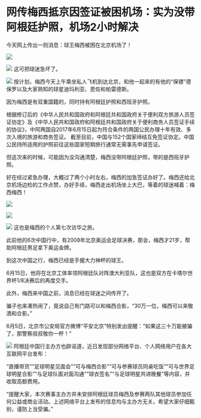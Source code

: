 

# 网传梅西抵京因签证被困机场：实为没带阿根廷护照，机场2小时解决

今天网上传出一则消息：球王梅西被困在北京机场了！

![](https://inews.gtimg.com/om_bt/O9efBH4tLWIlwv-BywL-V6YtsFzpA5tlgXUop-1o8pDkoAA/1000)

![](https://inews.gtimg.com/om_bt/OzJtMpsc588l6otMacQOXhY1M6bsU7EJqQ7Ws3XGeRhmAAA/1000)
这可把球迷急坏了。

![](https://inews.gtimg.com/om_bt/OMW5kHmOCzjcU8cB7Mw_Hgddmirno_oMV-kLTczMf3p18AA/1000)
按计划，梅西今天上午乘坐私人飞机到达北京，和他一起来的有他的“保镖”德保罗以及大家熟知的球星迪玛利亚、恩佐和帕雷德斯。

因为梅西是有双重国籍的，同时持有阿根廷护照和西班牙护照。

根据修订后的《中华人民共和国政府和阿根廷共和国政府关于便利双方旅游人员签证协定》及《中华人民共和国政府和阿根廷共和国政府关于便利商务人员签证手续的协议》，中阿两国自2017年6月15日起为符合条件的两国公民办理十年有效、多次入境的旅游和商务签证。
截至目前，中国与152个国家缔结互免签证协定。中国公民持所适用的护照前往这些国家短期旅行通常无需事先申请签证。

但这次来的时候，可能因为没沟通清楚，梅西没带阿根廷护照，带的是西班牙护照。

好在经过紧急办理，大概过了两个小时左右，梅西的加急签证办好了。梅西还给北京机场边检的工作点赞，办好手续，梅西走出机场坐上大巴，等着的球迷喊着：梅西梅西！

![](https://inews.gtimg.com/om_bt/ODvHylpms6fBofaOfHiX7rJpsclIhKX_34k0Sy3JDXpNoAA/1000)

![](https://inews.gtimg.com/om_bt/OUx-aXASFw4bnwUVpMZ0ZpIL1SkeiQWkq6jPKl5jGarDgAA/1000)

![](https://inews.gtimg.com/om_bt/O0-a-DmIloNlfNsORNo7sWaX6qWISyZFmVWhXsgJjZjmIAA/1000)
这也是梅西的个人第七次访华之旅。

此前他的6次中国行中，有2008年北京奥运会足球决赛，那会，梅西才21岁，帮助阿根廷男足拿下奥运金牌。

到这次中国之行，梅西已经是手握大力神杯的球王。

6月15日，他将在北京工体率领阿根廷队对阵澳大利亚队，这也是双方在卡塔尔世界杯1/8决赛后的再度交手。

此外，梅西来中国之前，消息已经在球迷之间传开了。

骗子也来凑热闹了，竟说自己有门路可以和梅西合影，“30万一位，梅西可以来敬酒和合影。”

6月5日，北京市公安局官方微博“平安北京”特别发出提醒：“如果这三十万能被骗了，那警察叔叔敬你一杯！”

![](https://inews.gtimg.com/om_bt/O215TrTmlkXDyueTipCEMEVspZ4Cspr66bVUV1S3djxPAAA/1000)
阿根廷中国行主办方也辟谣道，近日发现部分网络平台、个人网络用户在各大互联网平台发布：

“直播带货”“足球明星见面会”“可与梅西合影”“可与参赛球员同桌吃饭”“可与世界足球明星合影”“与足球队面对面沟通”“球衣签名”“与足球明星共进晚餐”等内容，并收取高额费用。

“提醒大家，本次赛事主办方并未安排阿根廷球员梅西及参赛两队其他球员参加任何公益或商业活动。上述网络平台上发布的信息均与主办方无关。希望大家仔细甄别，谨防上当受骗。”

